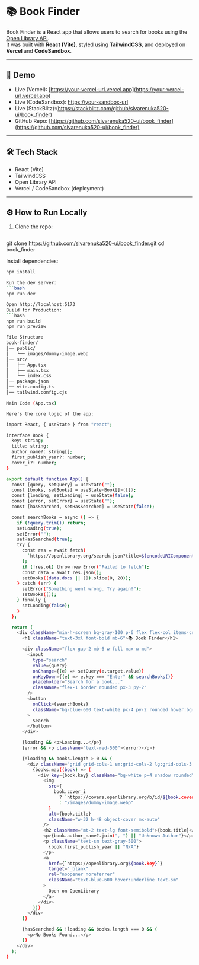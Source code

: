 # 📚 Book Finder

Book Finder is a React app that allows users to search for books using the [Open Library API](https://openlibrary.org/developers/api).  
It was built with **React (Vite)**, styled using **TailwindCSS**, and deployed on **Vercel** and **CodeSandbox**.

---

## 🚀 Demo
- Live (Vercel): [https://your-vercel-url.vercel.app](https://your-vercel-url.vercel.app)  
- Live (CodeSandbox): [https://your-sandbox-url](https://your-sandbox-url)  
 - Live (StackBlitz):(https://stackblitz.com/github/sivarenuka520-ui/book_finder)
- GitHub Repo: [https://github.com/sivarenuka520-ui/book_finder](https://github.com/sivarenuka520-ui/book_finder)

---

## 🛠 Tech Stack
- React (Vite)
- TailwindCSS
- Open Library API
- Vercel / CodeSandbox (deployment)

---

## ⚙️ How to Run Locally
1. Clone the repo:
   ```bash
 git clone https://github.com/sivarenuka520-ui/book_finder.git
   cd book_finder

Install dependencies:
```bash
npm install

Run the dev server:
```bash
npm run dev

Open http://localhost:5173
Build for Production:
```bash
npm run build
npm run preview

File Structure
book-finder/
│── public/
│   └── images/dummy-image.webp
│── src/
│   ├── App.tsx
│   ├── main.tsx
│   └── index.css
│── package.json
│── vite.config.ts
│── tailwind.config.cjs

Main Code (App.tsx)

Here’s the core logic of the app:

import React, { useState } from "react";

interface Book {
  key: string;
  title: string;
  author_name?: string[];
  first_publish_year?: number;
  cover_i?: number;
}

export default function App() {
  const [query, setQuery] = useState("");
  const [books, setBooks] = useState<Book[]>([]);
  const [loading, setLoading] = useState(false);
  const [error, setError] = useState("");
  const [hasSearched, setHasSearched] = useState(false);

  const searchBooks = async () => {
    if (!query.trim()) return;
    setLoading(true);
    setError("");
    setHasSearched(true);
    try {
      const res = await fetch(
        `https://openlibrary.org/search.json?title=${encodeURIComponent(query)}`
      );
      if (!res.ok) throw new Error("Failed to fetch");
      const data = await res.json();
      setBooks((data.docs || []).slice(0, 20));
    } catch (err) {
      setError("Something went wrong. Try again!");
      setBooks([]);
    } finally {
      setLoading(false);
    }
  };

  return (
    <div className="min-h-screen bg-gray-100 p-6 flex flex-col items-center">
      <h1 className="text-3xl font-bold mb-6">📚 Book Finder</h1>

      <div className="flex gap-2 mb-6 w-full max-w-md">
        <input
          type="search"
          value={query}
          onChange={(e) => setQuery(e.target.value)}
          onKeyDown={(e) => e.key === "Enter" && searchBooks()}
          placeholder="Search for a book..."
          className="flex-1 border rounded px-3 py-2"
        />
        <button
          onClick={searchBooks}
          className="bg-blue-600 text-white px-4 py-2 rounded hover:bg-blue-700"
        >
          Search
        </button>
      </div>

      {loading && <p>Loading...</p>}
      {error && <p className="text-red-500">{error}</p>}

      {!loading && books.length > 0 && (
        <div className="grid grid-cols-1 sm:grid-cols-2 lg:grid-cols-3 gap-6">
          {books.map((book) => (
            <div key={book.key} className="bg-white p-4 shadow rounded">
              <img
                src={
                  book.cover_i
                    ? `https://covers.openlibrary.org/b/id/${book.cover_i}-M.jpg`
                    : "/images/dummy-image.webp"
                }
                alt={book.title}
                className="w-32 h-48 object-cover mx-auto"
              />
              <h2 className="mt-2 text-lg font-semibold">{book.title}</h2>
              <p>{book.author_name?.join(", ") || "Unknown Author"}</p>
              <p className="text-sm text-gray-500">
                {book.first_publish_year || "N/A"}
              </p>
              <a
                href={`https://openlibrary.org${book.key}`}
                target="_blank"
                rel="noopener noreferrer"
                className="text-blue-600 hover:underline text-sm"
              >
                Open on OpenLibrary
              </a>
            </div>
          ))}
        </div>
      )}

      {hasSearched && !loading && books.length === 0 && (
        <p>No Books Found...</p>
      )}
    </div>
  );
}
